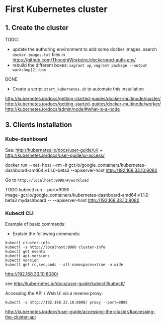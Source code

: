 # First Kubernetes cluster

## 1. Create the cluster


TODO:
- update the authoring environment to add some docker images. search `docker-images.txt` files in https://github.com/ThoughtWorksInc/dockerprod-auth-env/
- rebuild the different boxes: `vagrant up`, `vagrant package --output workshop[2].box`

DONE
- Create a script `start_kubernetes.sh` to automate this installation

http://kubernetes.io/docs/getting-started-guides/docker-multinode/master/
http://kubernetes.io/docs/getting-started-guides/docker-multinode/worker/
http://kubernetes.io/docs/admin/node/#what-is-a-node


## 3. Clients installation

### Kube-dashboard

See: http://kubernetes.io/docs/user-guide/ui/ + http://kubernetes.io/docs/user-guide/ui-access/

docker run --net=host --rm -it gcr.io/google_containers/kubernetes-dashboard-amd64:v1.1.0-beta3 --apiserver-host http://192.168.33.10:8080

Go to `http://localhost:9090/#/workload`

TODO
kubectl run --port=9090 --image=gcr.io/google_containers/kubernetes-dashboard-amd64:v1.1.0-beta3 mydashboard -- --apiserver-host http://192.168.33.10:8080

### Kubectl CLI

Example of basic commands:


* Explain the following commands:

```
kubectl cluster-info
kubectl -s http://localhost:8080 cluster-info
kubectl get events
kubectl api-versions
kubectl version
kubectl get rc,svc,pods --all-namespaces=true -o wide
```

http://192.168.33.10:8080/

see http://kubernetes.io/docs/user-guide/kubectl/kubectl/

Accessing the API / Web UI via a reverse proxy:

`kubectl -s http://192.168.33.10:8080/ proxy --port=8080`

http://kubernetes.io/docs/user-guide/accessing-the-cluster/#accessing-the-cluster-api